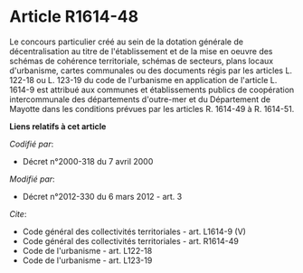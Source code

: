 # Article R1614-48

Le concours particulier créé au sein de la dotation générale de décentralisation au titre de l'établissement et de la mise en
oeuvre des schémas de cohérence territoriale, schémas de secteurs, plans locaux d'urbanisme, cartes communales ou des
documents régis par les articles L. 122-18 ou L. 123-19 du code de l'urbanisme en application de l'article L. 1614-9 est
attribué aux communes et établissements publics de coopération intercommunale des départements d'outre-mer et du Département
de Mayotte dans les conditions prévues par les articles R. 1614-49 à R. 1614-51.

**Liens relatifs à cet article**

_Codifié par_:

  - Décret n°2000-318 du 7 avril 2000

_Modifié par_:

  - Décret n°2012-330 du 6 mars 2012 - art. 3

_Cite_:

  - Code général des collectivités territoriales - art. L1614-9 (V)
  - Code général des collectivités territoriales - art. R1614-49
  - Code de l'urbanisme - art. L122-18
  - Code de l'urbanisme - art. L123-19
